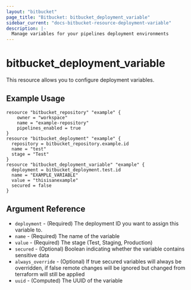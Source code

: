 ```yaml
---
layout: "bitbucket"
page_title: "Bitbucket: bitbucket_deployment_variable"
sidebar_current: "docs-bitbucket-resource-deployment-variable"
description: |-
  Manage variables for your pipelines deployment environments
---
```



# bitbucket\_deployment\_variable

This resource allows you to configure deployment variables.

## Example Usage

```hcl
resource "bitbucket_repository" "example" {
    owner = "workspace"
    name = "example-repository"
    pipelines_enabled = true
}
resource "bitbucket_deployment" "example" {
  repository = bitbucket_repository.example.id
  name = "test"
  stage = "Test"
}
resource "bitbucket_deployment_variable" "example" {
  deployment = bitbucket_deployment.test.id
  name = "EXAMPLE_VARIABLE"
  value = "thisisanexample"
  secured = false
}
```

## Argument Reference

* `deployment` - (Required) The deployment ID you want to assign this variable to.
* `name` - (Required) The name of the variable
* `value` - (Required) The stage (Test, Staging, Production)
* `secured` - (Optional) Boolean indicating whether the variable contains sensitive data
* `always_override` - (Optional) If true secured variables will always be overridden, if false remote changes will be ignored but changed from terraform will still be applied
* `uuid` - (Computed) The UUID of the variable
